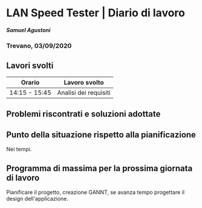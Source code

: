 # LAN Speed Tester | Diario di lavoro
##### Samuel Agustoni
### Trevano, 03/09/2020
## Lavori svolti
| Orario | Lavoro svolto |
| ------ | ----------- |
| 14:15 - 15:45  | Analisi dei requisiti |
## Problemi riscontrati e soluzioni adottate
## Punto della situazione rispetto alla pianificazione
Nei tempi.
## Programma di massima per la prossima giornata di lavoro
Pianificare il progetto, creazione GANNT, se avanza tempo progettare il design dell'applicazione.
